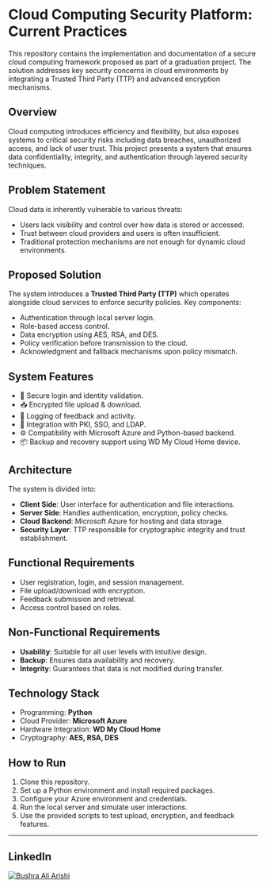 # Cloud Computing Security Platform: Current Practices

This repository contains the implementation and documentation of a secure cloud computing framework proposed as part of a graduation project. The solution addresses key security concerns in cloud environments by integrating a Trusted Third Party (TTP) and advanced encryption mechanisms.

## Overview

Cloud computing introduces efficiency and flexibility, but also exposes systems to critical security risks including data breaches, unauthorized access, and lack of user trust. This project presents a system that ensures data confidentiality, integrity, and authentication through layered security techniques.

## Problem Statement

Cloud data is inherently vulnerable to various threats:
- Users lack visibility and control over how data is stored or accessed.
- Trust between cloud providers and users is often insufficient.
- Traditional protection mechanisms are not enough for dynamic cloud environments.

## Proposed Solution

The system introduces a **Trusted Third Party (TTP)** which operates alongside cloud services to enforce security policies. Key components:
- Authentication through local server login.
- Role-based access control.
- Data encryption using AES, RSA, and DES.
- Policy verification before transmission to the cloud.
- Acknowledgment and fallback mechanisms upon policy mismatch.

## System Features

- 🔐 Secure login and identity validation.
- 📥 Encrypted file upload & download.
- 🧾 Logging of feedback and activity.
- 🧠 Integration with PKI, SSO, and LDAP.
- ⚙️ Compatibility with Microsoft Azure and Python-based backend.
- 📦 Backup and recovery support using WD My Cloud Home device.

## Architecture

The system is divided into:
- **Client Side**: User interface for authentication and file interactions.
- **Server Side**: Handles authentication, encryption, policy checks.
- **Cloud Backend**: Microsoft Azure for hosting and data storage.
- **Security Layer**: TTP responsible for cryptographic integrity and trust establishment.

## Functional Requirements

- User registration, login, and session management.
- File upload/download with encryption.
- Feedback submission and retrieval.
- Access control based on roles.

## Non-Functional Requirements

- **Usability**: Suitable for all user levels with intuitive design.
- **Backup**: Ensures data availability and recovery.
- **Integrity**: Guarantees that data is not modified during transfer.

## Technology Stack

- Programming: **Python**
- Cloud Provider: **Microsoft Azure**
- Hardware Integration: **WD My Cloud Home**
- Cryptography: **AES, RSA, DES**

## How to Run

1. Clone this repository.
2. Set up a Python environment and install required packages.
3. Configure your Azure environment and credentials.
4. Run the local server and simulate user interactions.
5. Use the provided scripts to test upload, encryption, and feedback features.

---
## LinkedIn
[![Bushra Ali Arishi](https://img.shields.io/badge/LinkedIn-Bushra%20Ali%20Arishi-blue?logo=linkedin)](https://www.linkedin.com/in/bushra-ali-arishi/?locale=en_US)

